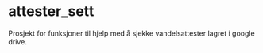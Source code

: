 # attester_sett
Prosjekt for funksjoner til hjelp med å sjekke vandelsattester lagret i google drive.
